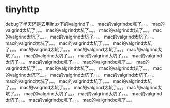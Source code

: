 # tinyhttp

debug了半天还是去用linux下的valgrind了。。
mac的valgrind太坑了。。。
mac的valgrind太坑了。。。
mac的valgrind太坑了。。。
mac的valgrind太坑了。。。
mac的valgrind太坑了。。。
mac的valgrind太坑了。。。
mac的valgrind太坑了。。。
mac的valgrind太坑了。。。
mac的valgrind太坑了。。。
mac的valgrind太坑了。。。
mac的valgrind太坑了。。。
mac的valgrind太坑了。。。
mac的valgrind太坑了。。。
mac的valgrind太坑了。。。
mac的valgrind太坑了。。。
mac的valgrind太坑了。。。
mac的valgrind太坑了。。。
mac的valgrind太坑了。。。
mac的valgrind太坑了。。。
mac的valgrind太坑了。。。
mac的valgrind太坑了。。。
mac的valgrind太坑了。。。
mac的valgrind太坑了。。。
mac的valgrind太坑了。。。
mac的valgrind太坑了。。。
mac的valgrind太坑了。。。
mac的valgrind太坑了。。。
mac的valgrind太坑了。。。
mac的valgrind太坑了。。。
mac的valgrind太坑了。。。
mac的valgrind太坑了。。。
mac的valgrind太坑了。。。
mac的valgrind太坑了。。。
mac的valgrind太坑了。。。
mac的valgrind太坑了。。。



